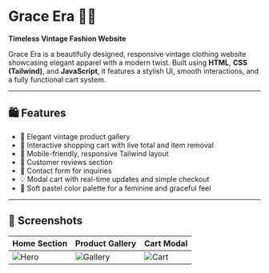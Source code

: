 # Grace Era 👗✨  
**Timeless Vintage Fashion Website**  

Grace Era is a beautifully designed, responsive vintage clothing website showcasing elegant apparel with a modern twist. Built using **HTML**, **CSS (Tailwind)**, and **JavaScript**, it features a stylish UI, smooth interactions, and a fully functional cart system.

---

## 🛍️ Features

- 🌸 Elegant vintage product gallery
- 🛒 Interactive shopping cart with live total and item removal
- 📱 Mobile-friendly, responsive Tailwind layout
- 💬 Customer reviews section
- 📨 Contact form for inquiries
- 💡 Modal cart with real-time updates and simple checkout
- 🎨 Soft pastel color palette for a feminine and graceful feel

---

## 📸 Screenshots

| Home Section | Product Gallery | Cart Modal |
|--------------|-----------------|------------|
| ![Hero](https://i.pinimg.com/736x/4e/d6/4d/4ed64da3e4530c99f7be9a039d15a8ba.jpg) | ![Gallery](https://i.pinimg.com/736x/b5/71/b5/b571b50b558dcff07937be62a12d8fb0.jpg) | ![Cart](https://i.pinimg.com/736x/a8/3c/b7/a83cb7bf7f5693fe49b48a41821d097d.jpg) |

